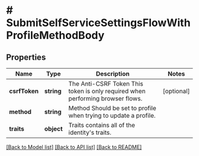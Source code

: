 # # SubmitSelfServiceSettingsFlowWithProfileMethodBody

## Properties

Name | Type | Description | Notes
------------ | ------------- | ------------- | -------------
**csrfToken** | **string** | The Anti-CSRF Token  This token is only required when performing browser flows. | [optional]
**method** | **string** | Method  Should be set to profile when trying to update a profile. |
**traits** | **object** | Traits contains all of the identity&#39;s traits. |

[[Back to Model list]](../../README.md#models) [[Back to API list]](../../README.md#endpoints) [[Back to README]](../../README.md)
